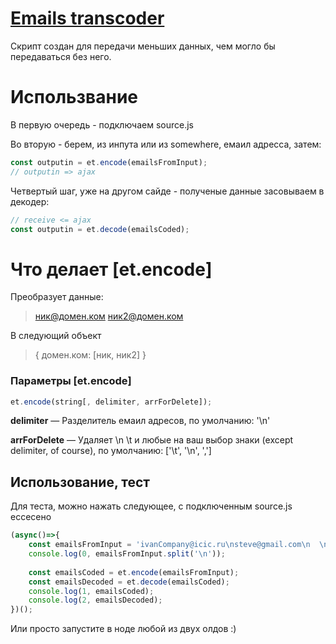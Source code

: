 ﻿# [Emails transcoder](https://github.com/b5414/emailsTranscoder/blob/master/source.js "source.js file")

Скрипт создан для передачи меньших данных, чем могло бы передаваться без него.

# Использвание

В первую очередь - подключаем source.js

Во вторую - берем, из инпута или из somewhere, емаил адресса, затем:
```javascript
const outputin = et.encode(emailsFromInput);
// outputin => ajax
```

Четвертый шаг, уже на другом сайде - полученые данные засовываем в декодер:
```javascript
// receive <= ajax
const outputin = et.decode(emailsCoded);
```

# Что делает [et.encode]

Преобразует данные: 
> ник@домен.ком ник2@домен.ком

В следующий объект
> { домен.ком: [ник, ник2] } 

### Параметры [et.encode]

```javascript
et.encode(string[, delimiter, arrForDelete]);
```
**delimiter** — Разделитель емаил адресов, по умолчанию: '\n'

**arrForDelete** — Удаляет \n \t и любые на ваш выбор знаки (except delimiter, of course), по умолчанию: ['\t', '\n', ',']

## Использование, тест

Для теста, можно нажать следующее, с подключенным source.js ессесено

```javascript
(async()=>{
	const emailsFromInput = 'ivanCompany@icic.ru\nsteve@gmail.com\n  \nspace\n@\n@55\n54@\n@53@\n52@false\n51@undefined\nnorth@gmail.com\ndanil@gmail.com\nrefao@noreply.com\nivanCompany@gmail.com\nanya@icic.ru';
	console.log(0, emailsFromInput.split('\n'));
	
	const emailsCoded = et.encode(emailsFromInput);
	const emailsDecoded = et.decode(emailsCoded);
	console.log(1, emailsCoded);
	console.log(2, emailsDecoded);
})();
```

Или просто запустите в ноде любой из двух олдов :) 